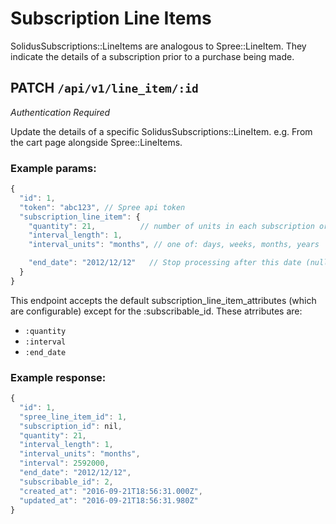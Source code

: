 # Subscription Line Items
SolidusSubscriptions::LineItems are analogous to Spree::LineItem. They indicate
the details of a subscription prior to a purchase being made.

## PATCH `/api/v1/line_item/:id`
*Authentication Required*

Update the details of a specific SolidusSubscriptions::LineItem. e.g. From the
cart page alongside Spree::LineItems.

### Example params:
```js
{
  "id": 1,
  "token": "abc123", // Spree api token
  "subscription_line_item": {
    "quantity": 21,          // number of units in each subscription order,
    "interval_length": 1,
    "interval_units": "months", // one of: days, weeks, months, years

    "end_date": "2012/12/12"   // Stop processing after this date (null for ad nauseam)
  }
}
```

This endpoint accepts the default subscription_line_item_attributes (which are
configurable) except for the :subscribable_id. These atrributes are:
- `:quantity`
- `:interval`
- `:end_date`

### Example response:
```js
{
  "id": 1,
  "spree_line_item_id": 1,
  "subscription_id": nil,
  "quantity": 21,
  "interval_length": 1,
  "interval_units": "months",
  "interval": 2592000,
  "end_date": "2012/12/12",
  "subscribable_id": 2,
  "created_at": "2016-09-21T18:56:31.000Z",
  "updated_at": "2016-09-21T18:56:31.980Z"
}
```
